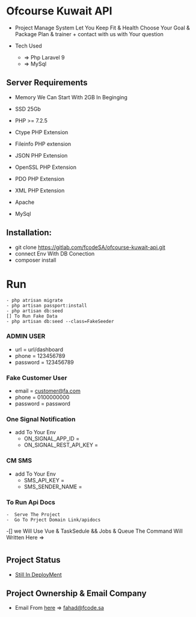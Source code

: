 # Ofcourse Kuwait API
- Project Manage System Let You Keep Fit & Health  Choose Your Goal & Package Plan & trainer  + contact with us with Your question 

-  Tech Used 
    - => Php Laravel 9
    - => MySql

## Server Requirements

- Memory We Can Start With 2GB In Beginging
- SSD 25Gb

- PHP >= 7.2.5
- Ctype PHP Extension
- Fileinfo PHP extension
- JSON PHP Extension
- OpenSSL PHP Extension
- PDO PHP Extension
- XML PHP Extension
- Apache
- MySql

## Installation:

- git clone https://gitlab.com/fcodeSA/ofcourse-kuwait-api.git
- connect Env With DB Conection
- composer install

# Run
    - php atrisan migrate
    - php artisan passport:install
    - php artisan db:seed
    [] To Run Fake Data 
    - php artisan db:seed --class=FakeSeeder

### ADMIN USER
-  url      = url/dashboard
-  phone    = 123456789
-  password = 123456789

### Fake Customer User
-  email    = customer@fa.com
-  phone    = 0100000000
-  password = password

### One Signal Notification
- add To Your Env
    -  ON_SIGNAL_APP_ID       = 
    -  ON_SIGNAL_REST_API_KEY = 

### CM SMS
- add To Your Env
    -  SMS_API_KEY       = 
    -  SMS_SENDER_NAME   = 

### To Run Api Docs
    -  Serve The Project
    -  Go To Prject Domain Link/apidocs

-[] we Will Use Vue & TaskSedule && Jobs & Queue The Command Will Written Here =>
#
#
#    

## Project Status

- [Still In DeployMent]()

## Project Ownership & Email Company

- Email From   [here](fahad@fcode.sa ) => fahad@fcode.sa  

